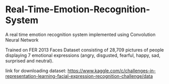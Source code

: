 # Real-Time-Emotion-Recognition-System
A real time emotion recognition system implemented  using Convolution Neural Network

Trained on FER 2013 Faces Dataset consisting of 28,709 pictures of people displaying 7 emotional expressions (angry, disgusted, fearful, happy, sad, surprised and neutral).

link for downloading dataset:  https://www.kaggle.com/c/challenges-in-representation-learning-facial-expression-recognition-challenge/data


